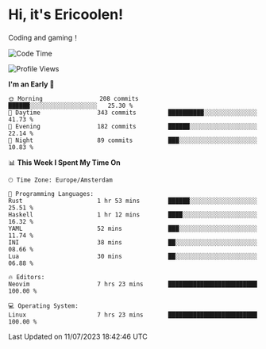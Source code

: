 # Hi, it's Ericoolen!
Coding and gaming！

<!--START_SECTION:waka-->
![Code Time](http://img.shields.io/badge/Code%20Time-887%20hrs%2048%20mins-blue)

![Profile Views](http://img.shields.io/badge/Profile%20Views-1-blue)

**I'm an Early 🐤** 

```text
🌞 Morning                208 commits         ██████░░░░░░░░░░░░░░░░░░░   25.30 % 
🌆 Daytime                343 commits         ██████████░░░░░░░░░░░░░░░   41.73 % 
🌃 Evening                182 commits         ██████░░░░░░░░░░░░░░░░░░░   22.14 % 
🌙 Night                  89 commits          ███░░░░░░░░░░░░░░░░░░░░░░   10.83 % 
```


📊 **This Week I Spent My Time On** 

```text
🕑︎ Time Zone: Europe/Amsterdam

💬 Programming Languages: 
Rust                     1 hr 53 mins        ██████░░░░░░░░░░░░░░░░░░░   25.51 % 
Haskell                  1 hr 12 mins        ████░░░░░░░░░░░░░░░░░░░░░   16.32 % 
YAML                     52 mins             ███░░░░░░░░░░░░░░░░░░░░░░   11.74 % 
INI                      38 mins             ██░░░░░░░░░░░░░░░░░░░░░░░   08.66 % 
Lua                      30 mins             ██░░░░░░░░░░░░░░░░░░░░░░░   06.88 % 

🔥 Editors: 
Neovim                   7 hrs 23 mins       █████████████████████████   100.00 % 

💻 Operating System: 
Linux                    7 hrs 23 mins       █████████████████████████   100.00 % 
```


 Last Updated on 11/07/2023 18:42:46 UTC
<!--END_SECTION:waka-->

